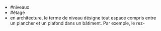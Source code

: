 - #niveaux
- #étage
- en architecture, le terme de niveau désigne tout espace compris entre un plancher et un plafond dans un bâtiment. Par exemple, le rez-
